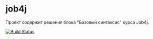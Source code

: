 # job4j
Проект содержит решения блока "Базовый синтаксис" курса Job4j.


[![Build Status](https://app.travis-ci.com/zweidmitr/job4j_elementary.svg?branch=master)](https://app.travis-ci.com/zweidmitr/job4j_elementary)